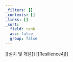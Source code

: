 ```yaml
---
_filters: []
_contexts: []
_links: []
_sort:
  field: rank
  asc: false
  group: false
---
```

[[설치 및 개념]]
[[Resilience4j]]